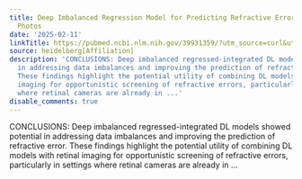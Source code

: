 ```yaml
---
title: Deep Imbalanced Regression Model for Predicting Refractive Error from Retinal
  Photos
date: '2025-02-11'
linkTitle: https://pubmed.ncbi.nlm.nih.gov/39931359/?utm_source=curl&utm_medium=rss&utm_campaign=pubmed-2&utm_content=1FakS-2QOkCT8HsMOQP1bCRQ4YzyumYOmxmF0moLsQ3dFB1E9V&fc=20220326224207&ff=20250211171020&v=2.18.0.post9+e462414
source: heidelberg[Affiliation]
description: 'CONCLUSIONS: Deep imbalanced regressed-integrated DL models showed potential
  in addressing data imbalances and improving the prediction of refractive error.
  These findings highlight the potential utility of combining DL models with retinal
  imaging for opportunistic screening of refractive errors, particularly in settings
  where retinal cameras are already in ...'
disable_comments: true
---
```

CONCLUSIONS: Deep imbalanced regressed-integrated DL models showed potential in addressing data imbalances and improving the prediction of refractive error. These findings highlight the potential utility of combining DL models with retinal imaging for opportunistic screening of refractive errors, particularly in settings where retinal cameras are already in ...